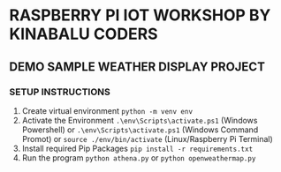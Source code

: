 # RASPBERRY PI IOT WORKSHOP BY KINABALU CODERS

## DEMO SAMPLE WEATHER DISPLAY PROJECT


### SETUP INSTRUCTIONS

1. Create virtual environment `python -m venv env`
2. Activate the Environment `.\env\Scripts\activate.ps1` (Windows Powershell) or `.\env\Scripts\activate.ps1` (Windows Command Promot) or `source ./env/bin/activate` (Linux/Raspberry Pi Terminal) 
3. Install required Pip Packages `pip install -r requirements.txt`
4. Run the program `python athena.py` or `python openweathermap.py`